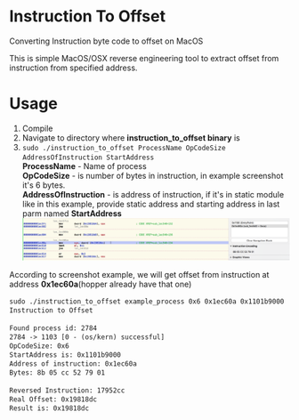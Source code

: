 # Instruction To Offset
Converting Instruction byte code to offset on MacOS

This is simple MacOS/OSX reverse engineering tool to extract offset from instruction from specified address.

# Usage
1. Compile
2. Navigate to directory where <b>instruction_to_offset binary</b> is
3. ```sudo ./instruction_to_offset ProcessName OpCodeSize AddressOfInstruction StartAddress```<br>
<b>ProcessName</b> - Name of process<br>
<b>OpCodeSize</b> - is number of bytes in instruction, in example screenshot it's 6 bytes.<br>
<b>AddressOfInstruction</b> - is address of instruction, if it's in static module like in this example, provide static address and starting address in last parm named <b>StartAddress</b><br> 
![example](example_screenshot.png?raw=true)

According to screenshot example, we will get offset from instruction at address <b>0x1ec60a</b>(hopper already have that one)
```
sudo ./instruction_to_offset example_process 0x6 0x1ec60a 0x1101b9000
Instruction to Offset

Found process id: 2784
2784 -> 1103 [0 - (os/kern) successful]
OpCodeSize: 0x6
StartAddress is: 0x1101b9000
Address of instruction: 0x1ec60a
Bytes: 8b 05 cc 52 79 01 

Reversed Instruction: 17952cc
Real Offset: 0x19818dc
Result is: 0x19818dc
```
